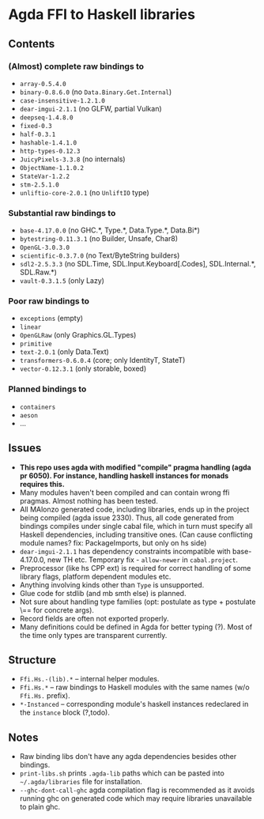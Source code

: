 # Agda FFI to Haskell libraries


## Contents

### (Almost) complete raw bindings to
* `array-0.5.4.0`
* `binary-0.8.6.0` (no `Data.Binary.Get.Internal`)
* `case-insensitive-1.2.1.0`
* `dear-imgui-2.1.1` (no GLFW, partial Vulkan)
* `deepseq-1.4.8.0`
* `fixed-0.3`
* `half-0.3.1`
* `hashable-1.4.1.0`
* `http-types-0.12.3`
* `JuicyPixels-3.3.8` (no internals)
* `ObjectName-1.1.0.2`
* `StateVar-1.2.2`
* `stm-2.5.1.0`
* `unliftio-core-2.0.1` (no `UnliftIO` type)

### Substantial raw bindings to
* `base-4.17.0.0` (no GHC.\*, Type.\*, Data.Type.\*, Data.Bi\*)
* `bytestring-0.11.3.1` (no Builder, Unsafe, Char8)
* `OpenGL-3.0.3.0`
* `scientific-0.3.7.0` (no Text/ByteString builders)
* `sdl2-2.5.3.3` (no SDL.Time, SDL.Input.Keyboard\[.Codes\], SDL.Internal.\*, SDL.Raw.\*)
* `vault-0.3.1.5` (only Lazy)

### Poor raw bindings to
* `exceptions` (empty)
* `linear`
* `OpenGLRaw` (only Graphics.GL.Types)
* `primitive`
* `text-2.0.1` (only Data.Text)
* `transformers-0.6.0.4` (core; only IdentityT, StateT)
* `vector-0.12.3.1` (only storable, boxed)

### Planned bindings to
* `containers`
* `aeson`
* ...


## Issues

* __This repo uses agda with modified "compile" pragma handling (agda pr 6050). For instance, handling haskell instances for monads requires this.__
* Many modules haven't been compiled and can contain wrong ffi pragmas.
Almost nothing has been tested.
* All MAlonzo generated code, including libraries, ends up in the project being compiled (agda issue 2330).
Thus, all code generated from bindings compiles under single cabal file, which in turn must specify all Haskell dependencies, including transitive ones. (Can cause conflicting module names? fix: PackageImports, but only on hs side)
* `dear-imgui-2.1.1` has dependency constraints incompatible with base-4.17.0.0, new TH etc.
Temporary fix - `allow-newer` in `cabal.project`.
* Preprocessor (like hs CPP ext) is required for correct handling of some library flags, platform dependent modules etc.
* Anything involving kinds other than `Type` is unsupported.
* Glue code for stdlib (and mb smth else) is planned.
* Not sure about handling type families (opt: postulate as type + postulate \\== for concrete args).
* Record fields are often not exported properly.
* Many definitions could be defined in Agda for better typing (?). Most of the time only types are transparent currently.


## Structure

* `Ffi.Hs.-(lib).*` &#8211; internal helper modules.
* `Ffi.Hs.*` &#8211; raw bindings to Haskell modules with the same names (w/o `Ffi.Hs.` prefix).
* `*-Instanced` &#8211; corresponding module's haskell instances redeclared in the `instance` block (?,todo).


## Notes

* Raw binding libs don't have any agda dependencies besides other bindings.
* `print-libs.sh` prints `.agda-lib` paths which can be pasted into `~/.agda/libraries` file for installation.
* `--ghc-dont-call-ghc` agda compilation flag is recommended as it avoids running ghc on generated code which may require libraries unavailable to plain ghc.

